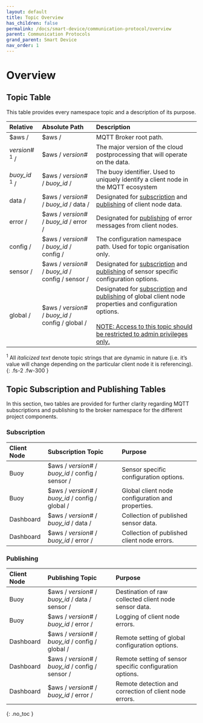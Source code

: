 ```yaml
---
layout: default
title: Topic Overview
has_children: false
permalink: /docs/smart-device/communication-protocol/overview
parent: Communication Protocols
grand_parent: Smart Device
nav_order: 1
---
```


# Overview

## Topic Table

This table provides every namespace topic and a description of its purpose.

| Relative        | Absolute Path                 | Description |
|:-----------|:----------------------|:------|
| $aws /           | $aws / | MQTT Broker root path.  |
| *version#* <sup>1</sup> / | $aws / *version#*    | The major version of the cloud postprocessing that will operate on the data. |
| *buoy_id* <sup>1</sup> / | $aws / *version#* / *buoy_id* /   | The buoy identifier. Used to uniquely identify a client node in the MQTT ecosystem  |
| data /           | $aws / *version#* / *buoy_id* / data /      | Designated for <span style="text-decoration: underline;">subscription</span> and <span style="text-decoration: underline;">publishing</span> of client node data. |
| error /           | $aws / *version#* / *buoy_id* / error / | Designated for <span style="text-decoration: underline;">publishing</span> of error messages from client nodes. |
| config /           | $aws / *version#* / *buoy_id* / config / | The configuration namespace path. Used for topic organisation only.  |
| sensor /           | $aws / *version#* / *buoy_id* / config / sensor / | Designated for <span style="text-decoration: underline;">subscription</span> and <span style="text-decoration: underline;">publishing</span> of sensor specific configuration options.  |
| global /           | $aws / *version#* / *buoy_id* / config / global / | Designated for <span style="text-decoration: underline;">subscription</span> and <span style="text-decoration: underline;">publishing</span> of global client node properties and configuration options. <br/><br/> <span style="text-decoration: underline;">NOTE: Access to this topic should be restricted to admin privileges only.</span> |

<sup>1</sup> All *italicized text* denote topic strings that are dynamic in nature (i.e. it’s value will change depending on the particular client node it is referencing).
{: .fs-2 .fw-300 }

## Topic Subscription and Publishing Tables

In this section, two tables are provided for further clarity regarding MQTT subscriptions and publishing to the broker namespace for the different project components.

### Subscription

| Client Node        | Subscription Topic                  | Purpose |
|:-----------|:----------------------|:------|
| Buoy           | $aws / *version#* / *buoy_id* / config / sensor / | Sensor specific configuration options.  |
| Buoy           | $aws / *version#* / *buoy_id* / config / global / | Global client node configuration and properties.  |
| Dashboard           | $aws / *version#* / *buoy_id* / data / | Collection of published sensor data.  |
| Dashboard           | $aws / *version#* / *buoy_id* / error / | Collection of published client node errors.  |

### Publishing

| Client Node        | Publishing Topic                  | Purpose |
|:-----------|:----------------------|:------|
| Buoy           | $aws / *version#* / *buoy_id* / data / sensor / | Destination of raw collected client node sensor data.  |
| Buoy           | $aws / *version#* / *buoy_id* / error / | Logging of client node errors.  |
| Dashboard           | $aws / *version#* / *buoy_id* / config / global / | Remote setting of global configuration options.  |
| Dashboard           | $aws / *version#* / *buoy_id* / config / sensor / | Remote setting of sensor specific configuration options.  |
| Dashboard           | $aws / *version#* / *buoy_id* / error / | Remote detection and correction of client node errors.  |

{: .no_toc }
